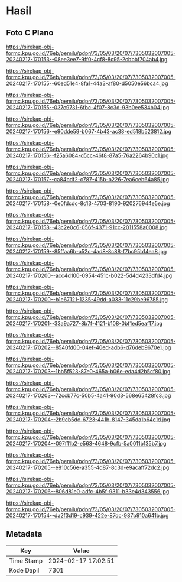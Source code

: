 # Hasil

## Foto C Plano

https://sirekap-obj-formc.kpu.go.id/76eb/pemilu/pdpr/73/05/03/20/07/7305032007005-20240217-170153--08ee3ee7-9ff0-4cf8-8c95-2cbbbf704ab4.jpg

https://sirekap-obj-formc.kpu.go.id/76eb/pemilu/pdpr/73/05/03/20/07/7305032007005-20240217-170155--60ed51e4-8fa1-44a3-af80-d5050e56bca4.jpg

https://sirekap-obj-formc.kpu.go.id/76eb/pemilu/pdpr/73/05/03/20/07/7305032007005-20240217-170155--037c9731-6fbc-4f07-8c3d-93b0ee534b04.jpg

https://sirekap-obj-formc.kpu.go.id/76eb/pemilu/pdpr/73/05/03/20/07/7305032007005-20240217-170156--e90dde59-b067-4b43-ac38-ed518b523812.jpg

https://sirekap-obj-formc.kpu.go.id/76eb/pemilu/pdpr/73/05/03/20/07/7305032007005-20240217-170156--f25a6084-d5cc-46f8-87a5-76a2264b90c1.jpg

https://sirekap-obj-formc.kpu.go.id/76eb/pemilu/pdpr/73/05/03/20/07/7305032007005-20240217-170157--ca84bdf2-c787-415b-b226-7ea6ceb64a85.jpg

https://sirekap-obj-formc.kpu.go.id/76eb/pemilu/pdpr/73/05/03/20/07/7305032007005-20240217-170158--0e0fdcdc-8c13-4703-8190-920276944e5e.jpg

https://sirekap-obj-formc.kpu.go.id/76eb/pemilu/pdpr/73/05/03/20/07/7305032007005-20240217-170158--43c2e0c6-056f-4371-91cc-2011558a0008.jpg

https://sirekap-obj-formc.kpu.go.id/76eb/pemilu/pdpr/73/05/03/20/07/7305032007005-20240217-170159--85ffaa6b-a52c-4ad8-8c88-f7bc95b14ea8.jpg

https://sirekap-obj-formc.kpu.go.id/76eb/pemilu/pdpr/73/05/03/20/07/7305032007005-20240217-170200--acc4d100-0954-451c-b022-5d4d4233dfd4.jpg

https://sirekap-obj-formc.kpu.go.id/76eb/pemilu/pdpr/73/05/03/20/07/7305032007005-20240217-170200--b1e67121-1235-49dd-a033-11c29be96785.jpg

https://sirekap-obj-formc.kpu.go.id/76eb/pemilu/pdpr/73/05/03/20/07/7305032007005-20240217-170201--33a9a727-8b7f-4121-b108-0bf1ed5eaf17.jpg

https://sirekap-obj-formc.kpu.go.id/76eb/pemilu/pdpr/73/05/03/20/07/7305032007005-20240217-170202--8540fd00-04ef-40ed-adb6-d76deb9670e1.jpg

https://sirekap-obj-formc.kpu.go.id/76eb/pemilu/pdpr/73/05/03/20/07/7305032007005-20240217-170203--1bb5f523-87e0-465a-b06e-eda4d2b5cf80.jpg

https://sirekap-obj-formc.kpu.go.id/76eb/pemilu/pdpr/73/05/03/20/07/7305032007005-20240217-170203--72ccb77c-50b5-4a41-90d3-568e65428fc3.jpg

https://sirekap-obj-formc.kpu.go.id/76eb/pemilu/pdpr/73/05/03/20/07/7305032007005-20240217-170204--2b9cb5dc-6723-441b-8147-345da1b64c1d.jpg

https://sirekap-obj-formc.kpu.go.id/76eb/pemilu/pdpr/73/05/03/20/07/7305032007005-20240217-170204--097f11b2-e563-4648-9cfb-5a0011b135b7.jpg

https://sirekap-obj-formc.kpu.go.id/76eb/pemilu/pdpr/73/05/03/20/07/7305032007005-20240217-170205--e810c56e-a355-4d87-8c3d-e9acaff72dc2.jpg

https://sirekap-obj-formc.kpu.go.id/76eb/pemilu/pdpr/73/05/03/20/07/7305032007005-20240217-170206--806d81e0-adfc-4b5f-9311-b33e4d343556.jpg

https://sirekap-obj-formc.kpu.go.id/76eb/pemilu/pdpr/73/05/03/20/07/7305032007005-20240217-170154--da2f3d19-c939-422e-87dc-987b910a641b.jpg


## Metadata

| Key        | Value               |
| ---------- | ------------------- |
| Time Stamp | 2024-02-17 17:02:51 |
| Kode Dapil | 7301                |




